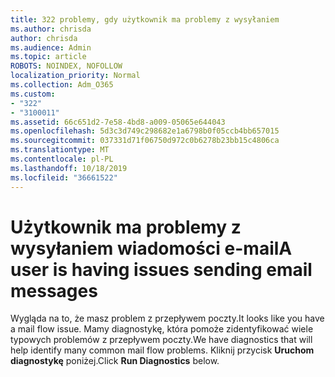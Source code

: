 ```yaml
---
title: 322 problemy, gdy użytkownik ma problemy z wysyłaniem
ms.author: chrisda
author: chrisda
ms.audience: Admin
ms.topic: article
ROBOTS: NOINDEX, NOFOLLOW
localization_priority: Normal
ms.collection: Adm_O365
ms.custom:
- "322"
- "3100011"
ms.assetid: 66c651d2-7e58-4bd8-a009-05065e644043
ms.openlocfilehash: 5d3c3d749c298682e1a6798b0f05ccb4bb657015
ms.sourcegitcommit: 037331d71f06750d972c0b6278b23bb15c4806ca
ms.translationtype: MT
ms.contentlocale: pl-PL
ms.lasthandoff: 10/18/2019
ms.locfileid: "36661522"
---
```

# <a name="a-user-is-having-issues-sending-email-messages"></a><span data-ttu-id="d9ddd-102">Użytkownik ma problemy z wysyłaniem wiadomości e-mail</span><span class="sxs-lookup"><span data-stu-id="d9ddd-102">A user is having issues sending email messages</span></span>

<span data-ttu-id="d9ddd-103">Wygląda na to, że masz problem z przepływem poczty.</span><span class="sxs-lookup"><span data-stu-id="d9ddd-103">It looks like you have a mail flow issue.</span></span> <span data-ttu-id="d9ddd-104">Mamy diagnostykę, która pomoże zidentyfikować wiele typowych problemów z przepływem poczty.</span><span class="sxs-lookup"><span data-stu-id="d9ddd-104">We have diagnostics that will help identify many common mail flow problems.</span></span> <span data-ttu-id="d9ddd-105">Kliknij przycisk **Uruchom diagnostykę** poniżej.</span><span class="sxs-lookup"><span data-stu-id="d9ddd-105">Click **Run Diagnostics** below.</span></span>
